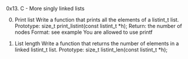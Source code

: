 0x13. C - More singly linked lists

0. Print list Write a function that prints all the elements of a listint_t list.
Prototype: size_t print_listint(const listint_t *h);
Return: the number of nodes
Format: see example
You are allowed to use printf

1. List length  Write a function that returns the number of elements in a linked listint_t list.
Prototype: size_t listint_len(const listint_t *h);


